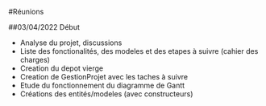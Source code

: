 #Réunions

##03/04/2022 Début
- Analyse du projet, discussions
- Liste des fonctionalités, des modeles et des etapes à suivre (cahier des charges)
- Creation du depot vierge
- Creation de GestionProjet avec les taches à suivre
- Etude du fonctionnement du diagramme de Gantt
- Créations des entités/modeles (avec constructeurs)



